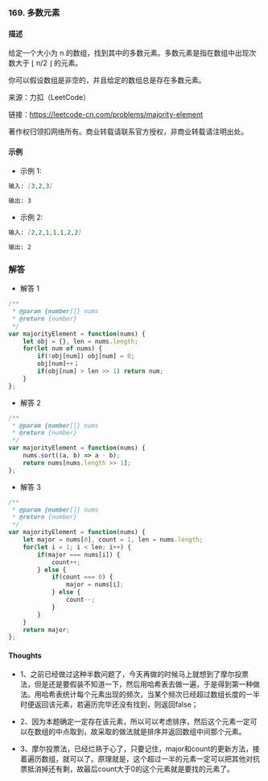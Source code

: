 ### 169. 多数元素

#### 描述

给定一个大小为 n 的数组，找到其中的多数元素。多数元素是指在数组中出现次数大于 ⌊ n/2 ⌋ 的元素。

你可以假设数组是非空的，并且给定的数组总是存在多数元素。

来源：力扣（LeetCode）

链接：https://leetcode-cn.com/problems/majority-element

著作权归领扣网络所有。商业转载请联系官方授权，非商业转载请注明出处。

#### 示例

+ 示例 1:
```md
输入: [3,2,3]

输出: 3
```
+ 示例 2:
```md
输入: [2,2,1,1,1,2,2]

输出: 2
```

### 解答

+ 解答 1
```js
/**
 * @param {number[]} nums
 * @return {number}
 */
var majorityElement = function(nums) {
    let obj = {}, len = nums.length;
    for(let num of nums) {
        if(!obj[num]) obj[num] = 0;
        obj[num]++；
        if(obj[num] > len >> 1) return num;
    }
};
```

+ 解答 2
```js
/**
 * @param {number[]} nums
 * @return {number}
 */
var majorityElement = function(nums) {
    nums.sort((a, b) => a - b);
    return nums[nums.length >> 1];
};
```

+ 解答 3
```js
/**
 * @param {number[]} nums
 * @return {number}
 */
var majorityElement = function(nums) {
    let major = nums[0], count = 1, len = nums.length;
    for(let i = 1; i < len; i++) {
        if(major === nums[i]) {
            count++;
        } else {
            if(count === 0) {
                major = nums[i];
            } else {
                count--;
            }
        }
    }
    return major;
};
```

#### Thoughts

+ 1、之前已经做过这种半数问题了，今天再做的时候马上就想到了摩尔投票法，但是还是要假装不知道一下，然后用哈希表去做一遍，于是得到第一种做法。用哈希表统计每个元素出现的频次，当某个频次已经超过数组长度的一半时便返回该元素，若遍历完毕还没有找到，则返回false；

+ 2、因为本题确定一定存在该元素，所以可以考虑排序，然后这个元素一定可以在数组的中点取到，故采取的做法就是排序并返回数组中间那个元素。

+ 3、摩尔投票法，已经烂熟于心了，只要记住，major和count的更新方法，接着遍历数组，就可以了。原理就是，这个超过一半的元素一定可以把其他对抗票抵消掉还有剩，故最后count大于0的这个元素就是要找的元素了。
